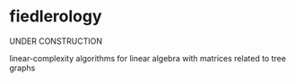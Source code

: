 fiedlerology
============

UNDER CONSTRUCTION

linear-complexity algorithms for linear algebra with matrices related to tree graphs
